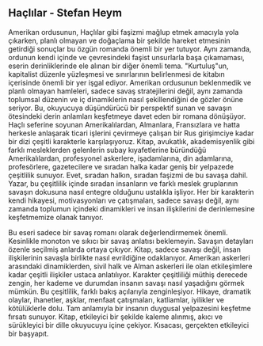 ## Haçlılar - Stefan Heym

Amerikan ordusunun, Haçlılar gibi faşizmi mağlup etmek amacıyla yola çıkarken, planlı olmayan ve doğaçlama bir şekilde hareket etmesinin getirdiği sonuçlar bu özgün romanda önemli bir yer tutuyor. Aynı zamanda, ordunun kendi içinde ve çevresindeki faşist unsurlarla başa çıkamaması, eserin derinliklerinde ele alınan bir diğer önemli tema. "Kurtuluş"un, kapitalist düzenle yüzleşmesi ve sınırlarının belirlenmesi de kitabın içerisinde önemli bir yer işgal ediyor. Amerikan ordusunun beklenmedik ve planlı olmayan hamleleri, sadece savaş stratejilerini değil, aynı zamanda toplumsal düzenin ve iç dinamiklerin nasıl şekillendiğini de gözler önüne seriyor. Bu, okuyucuya düşündürücü bir perspektif sunan ve savaşın ötesindeki derin anlamları keşfetmeye davet eden bir romana dönüşüyor. Haçlı seferine soyunan Amerikalılardan, Almanlara, Fransızlara ve hatta herkesle anlaşarak ticari işlerini çevirmeye çalışan bir Rus girişimciye kadar bir dizi çeşitli karakterle karşılaşıyoruz. Kitap, avukatlık, akademisyenlik gibi farklı mesleklerden gelenlerin subay kıyafetlerine büründüğü Amerikalılardan, profesyonel askerlere, işadamlarına, din adamlarına, profesörlere, gazetecilere ve sıradan halka kadar geniş bir yelpazede çeşitlilik sunuyor. Evet, sıradan halkın, sıradan faşizmi de bu savaşa dahil. Yazar, bu çeşitlilik içinde sıradan insanların ve farklı meslek gruplarının savaşın dokusuna nasıl entegre olduğunu ustalıkla işliyor. Her bir karakterin kendi hikayesi, motivasyonları ve çatışmaları, sadece savaşı değil, aynı zamanda toplumun içindeki dinamikleri ve insan ilişkilerini de derinlemesine keşfetmemize olanak tanıyor.

Bu eseri sadece bir savaş romanı olarak değerlendirmemek önemli. Kesinlikle monoton ve sıkıcı bir savaş anlatısı beklemeyin. Savaşın detayları özenle seçilmiş anlarda ortaya çıkıyor. Kitap, sadece savaşı değil, insan ilişkilerinin savaşla birlikte nasıl evrildiğine odaklanıyor. Amerikan askerleri arasındaki dinamiklerden, sivil halk ve Alman askerleri ile olan etkileşimlere kadar çeşitli ilişkiler ustaca anlatılıyor. Karakter çeşitliliği müthiş derecede zengin, her kademe ve durumdan insanın savaşı nasıl yaşadığını görmek mümkün. Bu çeşitlilik, farklı bakış açılarıyla zenginleşiyor. Hikaye, dramatik olaylar, ihanetler, aşklar, menfaat çatışmaları, katliamlar, iyilikler ve kötülüklerle dolu. Tam anlamıyla bir insanın duygusal yelpazesini keşfetme fırsatı sunuyor. Kitap, etkileyici bir şekilde kaleme alınmış, akıcı ve sürükleyici bir dille okuyucuyu içine çekiyor. Kısacası, gerçekten etkileyici bir başyapıt.